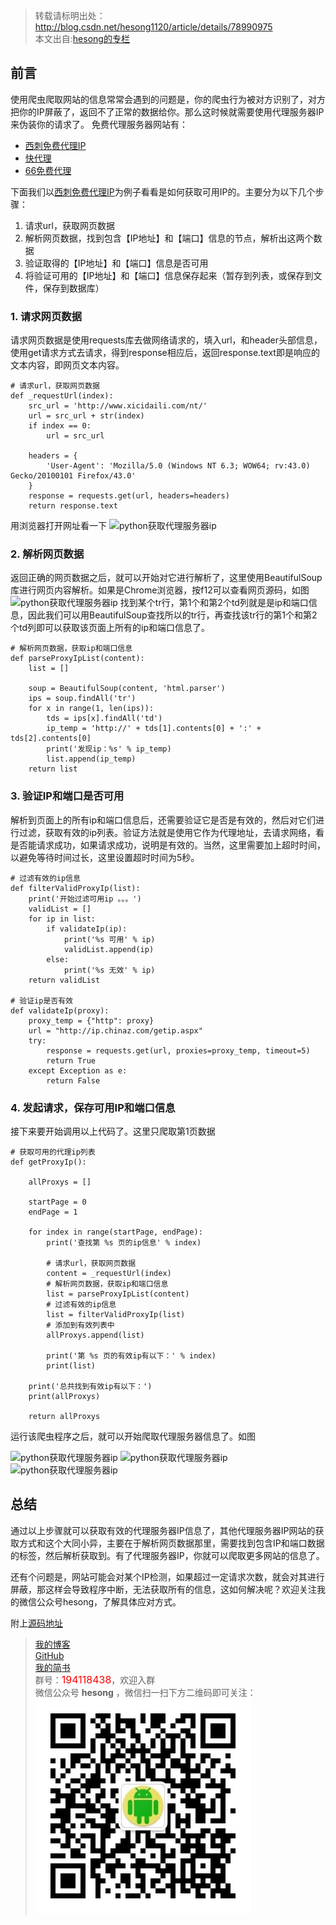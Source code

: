 >转载请标明出处： 
<br>http://blog.csdn.net/hesong1120/article/details/78990975
<br>本文出自:[hesong的专栏](http://blog.csdn.net/hesong1120?ref=toolbar)

## 前言
使用爬虫爬取网站的信息常常会遇到的问题是，你的爬虫行为被对方识别了，对方把你的IP屏蔽了，返回不了正常的数据给你。那么这时候就需要使用代理服务器IP来伪装你的请求了。
免费代理服务器网站有：
- [西刺免费代理IP](http://www.xicidaili.com/)
- [快代理](https://www.kuaidaili.com/free/inha/)
- [66免费代理](http://www.66ip.cn/index.html)

下面我们以[西刺免费代理IP](http://www.xicidaili.com/)为例子看看是如何获取可用IP的。主要分为以下几个步骤：
1. 请求url，获取网页数据
2. 解析网页数据，找到包含【IP地址】和【端口】信息的节点，解析出这两个数据
3. 验证取得的【IP地址】和【端口】信息是否可用
4. 将验证可用的【IP地址】和【端口】信息保存起来（暂存到列表，或保存到文件，保存到数据库）

### 1. 请求网页数据
请求网页数据是使用requests库去做网络请求的，填入url，和header头部信息，使用get请求方式去请求，得到response相应后，返回response.text即是响应的文本内容，即网页文本内容。

```
# 请求url，获取网页数据
def _requestUrl(index):
    src_url = 'http://www.xicidaili.com/nt/'
    url = src_url + str(index)
    if index == 0:
        url = src_url

    headers = {
        'User-Agent': 'Mozilla/5.0 (Windows NT 6.3; WOW64; rv:43.0) Gecko/20100101 Firefox/43.0'
    }
    response = requests.get(url, headers=headers)
    return response.text
```

用浏览器打开网址看一下
![python获取代理服务器ip](https://raw.githubusercontent.com/gujianhesong/PythonDemo/master/fetch_proxy_ip/screenshot/python%E8%8E%B7%E5%8F%96%E4%BB%A3%E7%90%86ip_1.jpg)

### 2. 解析网页数据
返回正确的网页数据之后，就可以开始对它进行解析了，这里使用BeautifulSoup库进行网页内容解析。如果是Chrome浏览器，按f12可以查看网页源码，如图
![python获取代理服务器ip](https://raw.githubusercontent.com/gujianhesong/PythonDemo/master/fetch_proxy_ip/screenshot/python%E8%8E%B7%E5%8F%96%E4%BB%A3%E7%90%86ip_2.jpg)
找到某个tr行，第1个和第2个td列就是是ip和端口信息，因此我们可以用BeautifulSoup查找所以的tr行，再查找该tr行的第1个和第2个td列即可以获取该页面上所有的ip和端口信息了。

```
# 解析网页数据，获取ip和端口信息
def parseProxyIpList(content):
    list = []

    soup = BeautifulSoup(content, 'html.parser')
    ips = soup.findAll('tr')
    for x in range(1, len(ips)):
        tds = ips[x].findAll('td')
        ip_temp = 'http://' + tds[1].contents[0] + ':' + tds[2].contents[0]
        print('发现ip：%s' % ip_temp)
        list.append(ip_temp)
    return list
```

### 3. 验证IP和端口是否可用
解析到页面上的所有ip和端口信息后，还需要验证它是否是有效的，然后对它们进行过滤，获取有效的ip列表。验证方法就是使用它作为代理地址，去请求网络，看是否能请求成功，如果请求成功，说明是有效的。当然，这里需要加上超时时间，以避免等待时间过长，这里设置超时时间为5秒。
```
# 过滤有效的ip信息
def filterValidProxyIp(list):
    print('开始过滤可用ip 。。。')
    validList = []
    for ip in list:
        if validateIp(ip):
            print('%s 可用' % ip)
            validList.append(ip)
        else:
            print('%s 无效' % ip)
    return validList

# 验证ip是否有效
def validateIp(proxy):
    proxy_temp = {"http": proxy}
    url = "http://ip.chinaz.com/getip.aspx"
    try:
        response = requests.get(url, proxies=proxy_temp, timeout=5)
        return True
    except Exception as e:
        return False
```

### 4. 发起请求，保存可用IP和端口信息
接下来要开始调用以上代码了。这里只爬取第1页数据
```
# 获取可用的代理ip列表
def getProxyIp():

    allProxys = []

    startPage = 0
    endPage = 1

    for index in range(startPage, endPage):
        print('查找第 %s 页的ip信息' % index)

        # 请求url，获取网页数据
        content = _requestUrl(index)
        # 解析网页数据，获取ip和端口信息
        list = parseProxyIpList(content)
        # 过滤有效的ip信息
        list = filterValidProxyIp(list)
        # 添加到有效列表中
        allProxys.append(list)

        print('第 %s 页的有效ip有以下：' % index)
        print(list)

    print('总共找到有效ip有以下：')
    print(allProxys)

    return allProxys

```
运行该爬虫程序之后，就可以开始爬取代理服务器信息了。如图

![python获取代理服务器ip](https://raw.githubusercontent.com/gujianhesong/PythonDemo/master/fetch_proxy_ip/screenshot/python%E8%8E%B7%E5%8F%96%E4%BB%A3%E7%90%86ip_3.jpg)
![python获取代理服务器ip](https://raw.githubusercontent.com/gujianhesong/PythonDemo/master/fetch_proxy_ip/screenshot/python%E8%8E%B7%E5%8F%96%E4%BB%A3%E7%90%86ip_4.jpg)
![python获取代理服务器ip](https://raw.githubusercontent.com/gujianhesong/PythonDemo/master/fetch_proxy_ip/screenshot/python%E8%8E%B7%E5%8F%96%E4%BB%A3%E7%90%86ip_5.jpg)

## 总结
通过以上步骤就可以获取有效的代理服务器IP信息了，其他代理服务器IP网站的获取方式和这个大同小异，主要在于解析网页数据那里，需要找到包含IP和端口数据的标签，然后解析获取到。有了代理服务器IP，你就可以爬取更多网站的信息了。

还有个问题是，网站可能会对某个IP检测，如果超过一定请求次数，就会对其进行屏蔽，那这样会导致程序中断，无法获取所有的信息，这如何解决呢？欢迎关注我的微信公众号hesong，了解具体应对方式。

附上[源码地址](https://github.com/gujianhesong/PythonDemo/tree/master/fetch_proxy_ip)

>[我的博客](http://blog.csdn.net/hesong1120?ref=toolbar)
<br>[GitHub](https://github.com/gujianhesong)
<br>[我的简书](https://www.jianshu.com/u/75d212bdd107)
<br>群号：<font color=#ff0000 size=3>194118438</font>，欢迎入群
<br>微信公众号 **hesong** ，微信扫一扫下方二维码即可关注：
<br>![](https://raw.githubusercontent.com/gujianhesong/hesong/master/%E5%BE%AE%E4%BF%A1%E5%85%AC%E4%BC%97%E5%8F%B7.jpg)